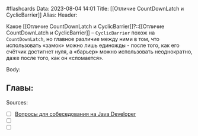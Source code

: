 #flashcards
Data: 2023-08-04 14:01
Title: [[Отличие CountDownLatch и CyclicBarrier]]
Alias:
Header:

Какое [[Отличие CountDownLatch и CyclicBarrier]]?::[[Отличие CountDownLatch и CyclicBarrier]] – `CyclicBarrier` похож на `CountDownLatch`, но главное различие между ними в том, что использовать «замок» можно лишь единожды - после того, как его счётчик достигнет нуля, а «барьер» можно использовать неоднократно, даже после того, как он «сломается».
<!--SR:!2023-11-03,10,430-->



Body:




Главы:
-


Sources:
- [ ] [Вопросы для собеседования на Java Developer](https://github.com/enhorse/java-interview/blob/master/README.md#%D0%9E%D0%9E%D0%9F)
- [ ] []()
- [ ] []()
